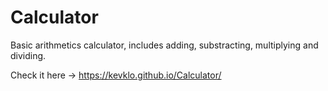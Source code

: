 # Calculator
Basic arithmetics calculator, includes adding, substracting, multiplying and dividing.

Check it here -> https://kevklo.github.io/Calculator/
